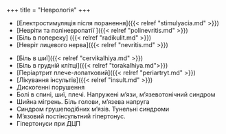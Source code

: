 +++
title = "Неврологія"
+++

- [Електростимуляція після поранення]({{< relref "stimulyacia.md" >}})
- [Невріти та поліневропатії ]({{< relref "polinevritis.md" >}})
- [Біль в попереку] ({{< relref "radikulit.md" >}})
- [Невріт лицевого нерва]({{< relref "nevritis.md" >}})
<!--more-->
- [Біль в шиї]({{< relref "cervikalhiya.md" >}})
- [Біль в грудній клітці]({{< relref "torakalhiya.md">}})
- [Періартрит плече-лопатковий]({{< relref "periartryt.md" >}})
- [Лікування інсультів]({{< relref "insult.md" >}})
- Дискогенні порушення
- Болі в спині, шиї, плечі. Напружені м’язи, м’язевотонічний синдром
- Шийна мігрень. Біль голови, м’язева напруга
- Синдром грушеподібних м’язів. Тунельні синдроми
- М’язовий постінсультний гіпертонус. 
- Гіпертонуси при ДЦП

